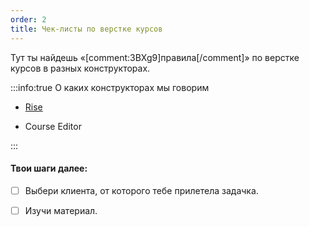```yaml
---
order: 2
title: Чек-листы по верстке курсов
---
```


Тут ты найдешь «[comment:3BXg9]правила[/comment]» по верстке курсов в разных конструкторах.

:::info:true О каких конструкторах мы говорим

-  [Rise](https://rise.articulate.com/manage/bookmarks)

-  Course Editor

:::



#### Твои шаги далее:

* [ ] Выбери клиента, от которого тебе прилетела задачка.

* [ ] Изучи материал.




